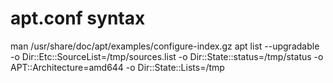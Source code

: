 # apt.conf syntax
man /usr/share/doc/apt/examples/configure-index.gz
apt list --upgradable -o Dir::Etc::SourceList=/tmp/sources.list -o Dir::State::status=/tmp/status -o APT::Architecture=amd644 -o Dir::State::Lists=/tmp 
